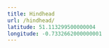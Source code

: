 ```yaml
---
title: Hindhead
url: /hindhead/
latitude: 51.113299500000004
longitude: -0.7332662000000001
---
```

